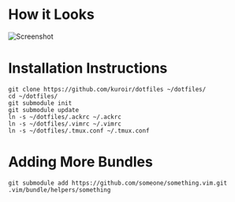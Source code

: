# How it Looks

![Screenshot](http://is.gd/XzLpF9)

# Installation Instructions

    git clone https://github.com/kuroir/dotfiles ~/dotfiles/
    cd ~/dotfiles/
    git submodule init
    git submodule update
    ln -s ~/dotfiles/.ackrc ~/.ackrc
    ln -s ~/dotfiles/.vimrc ~/.vimrc
    ln -s ~/dotfiles/.tmux.conf ~/.tmux.conf

# Adding More Bundles

    git submodule add https://github.com/someone/something.vim.git .vim/bundle/helpers/something

